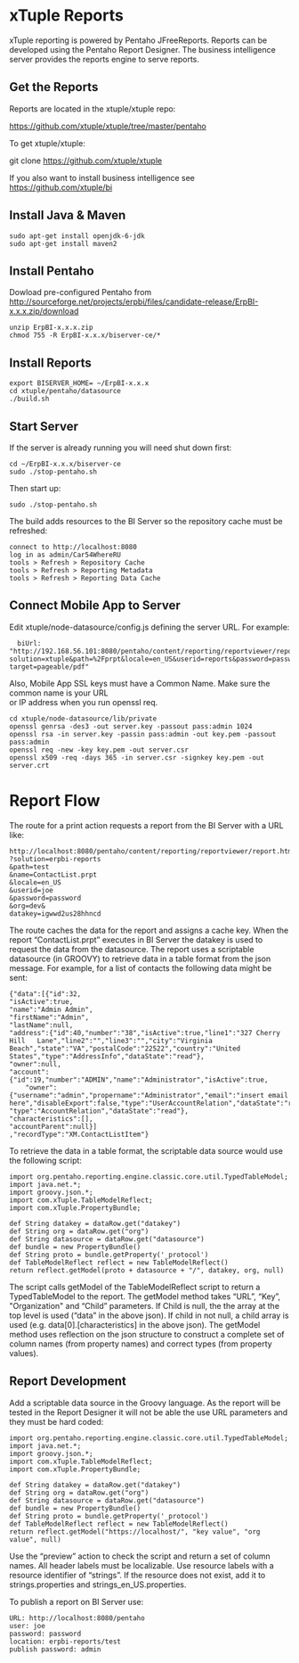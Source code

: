 xTuple Reports
=====================
xTuple reporting is powered by Pentaho JFreeReports.  Reports can be developed using the
Pentaho Report Designer.  The business intelligence server provides the reports engine to
serve reports.

Get the Reports  
---------------  
Reports are located in the xtuple/xtuple repo:  
  
  https://github.com/xtuple/xtuple/tree/master/pentaho  
  
To get xtuple/xtuple:  
    
  git clone https://github.com/xtuple/xtuple  
  
If you also want to install business intelligence see https://github.com/xtuple/bi  

Install Java & Maven
--------------------

	sudo apt-get install openjdk-6-jdk
	sudo apt-get install maven2

Install Pentaho
---------------
Dowload pre-configured Pentaho from http://sourceforge.net/projects/erpbi/files/candidate-release/ErpBI-x.x.x.zip/download

	unzip ErpBI-x.x.x.zip
	chmod 755 -R ErpBI-x.x.x/biserver-ce/*

Install Reports
-------------------

	export BISERVER_HOME= ~/ErpBI-x.x.x
	cd xtuple/pentaho/datasource
	./build.sh

Start Server
------------
If the server is already running you will need shut down first:

	cd ~/ErpBI-x.x.x/biserver-ce
	sudo ./stop-pentaho.sh
	
Then start up:

	sudo ./stop-pentaho.sh
	
The build adds resources to the BI Server so the repository cache must be refreshed:

	connect to http://localhost:8080
	log in as admin/Car54WhereRU
	tools > Refresh > Repository Cache
	tools > Refresh > Reporting Metadata
	tools > Refresh > Reporting Data Cache

Connect Mobile App to Server
----------------------------
Edit xtuple/node-datasource/config.js defining the server URL.  For example:

      biUrl: "http://192.168.56.101:8080/pentaho/content/reporting/reportviewer/report.html?solution=xtuple&path=%2Fprpt&locale=en_US&userid=reports&password=password&output-target=pageable/pdf"

Also, Mobile App SSL keys must have a Common Name. Make sure the common name is your URL   
or IP address when you run openssl req.  

	cd xtuple/node-datasource/lib/private
	openssl genrsa -des3 -out server.key -passout pass:admin 1024
	openssl rsa -in server.key -passin pass:admin -out key.pem -passout pass:admin
	openssl req -new -key key.pem -out server.csr
	openssl x509 -req -days 365 -in server.csr -signkey key.pem -out server.crt
	  
Report Flow
===========
The route for a print action requests a report from the BI Server with a URL like:

	http://localhost:8080/pentaho/content/reporting/reportviewer/report.html
	?solution=erpbi-reports
	&path=test
	&name=ContactList.prpt
	&locale=en_US
	&userid=joe
	&password=password
	&org=dev&
	datakey=igwwd2us28hhncd

The route caches the data for the report and assigns a cache key.  When the report “ContactList.prpt” executes in BI Server the datakey is used to request the data from the datasource.  The report uses a scriptable datasource (in GROOVY) to retrieve data in a table format from the json message.  For example, for a list of contacts the following data might be sent:

	{"data":[{"id":32,
	"isActive":true,
	"name":"Admin Admin",
	"firstName":"Admin",
	"lastName":null,
	"address":{"id":40,"number":"38","isActive":true,"line1":"327 Cherry Hill 	Lane","line2":"","line3":"","city":"Virginia Beach","state":"VA","postalCode":"22522","country":"United 	States","type":"AddressInfo","dataState":"read"},
	"owner":null,
	"account":{"id":19,"number":"ADMIN","name":"Administrator","isActive":true,
		"owner":{"username":"admin","propername":"Administrator","email":"insert email 				here","disableExport":false,"type":"UserAccountRelation","dataState":"read"},
	"type":"AccountRelation","dataState":"read"},		
	"characteristics":[],
	"accountParent":null}]
	,"recordType":"XM.ContactListItem"}


To retrieve the data in a table format, the scriptable data source would use the following script:

	import org.pentaho.reporting.engine.classic.core.util.TypedTableModel;
	import java.net.*;
	import groovy.json.*;
	import com.xTuple.TableModelReflect;
	import com.xTuple.PropertyBundle;

	def String datakey = dataRow.get("datakey")
	def String org = dataRow.get("org")
	def String datasource = dataRow.get("datasource")
	def bundle = new PropertyBundle()
	def String proto = bundle.getProperty('_protocol')
	def TableModelReflect reflect = new TableModelReflect()
	return reflect.getModel(proto + datasource + "/", datakey, org, null)

The script calls getModel of the TableModelReflect script to return a TypedTableModel to the report.  The getModel method takes  “URL”, “Key”, "Organization" and “Child” parameters.   If Child is null, the the array at the top level is used (“data” in the above json).  If child in not null, a child array is used (e.g.  data[0].[characteristics] in the above json).  The getModel method uses reflection on the json structure to construct a complete set of column names (from property names) and correct types (from property values).  

Report Development
------------------
Add a scriptable data source in the Groovy language.  As the report will be tested in the Report Designer it will not be able the use URL parameters and they must be hard coded:

	import org.pentaho.reporting.engine.classic.core.util.TypedTableModel;
	import java.net.*;
	import groovy.json.*;
	import com.xTuple.TableModelReflect;
	import com.xTuple.PropertyBundle;

	def String datakey = dataRow.get("datakey")
	def String org = dataRow.get("org")
	def String datasource = dataRow.get("datasource")
	def bundle = new PropertyBundle()
	def String proto = bundle.getProperty('_protocol')
	def TableModelReflect reflect = new TableModelReflect()
	return reflect.getModel("https://localhost/", "key value", "org value", null)

Use  the “preview” action to check the script and return a set of column names.  All header labels must be localizable.  Use resource labels with a resource identifier of “strings”.  If the resource does not exist, add it to strings.properties and strings_en_US.properties.

To publish a report on BI Server use:

	URL: http://localhost:8080/pentaho
	user: joe
	password: password
	location: erpbi-reports/test
	publish password: admin  


